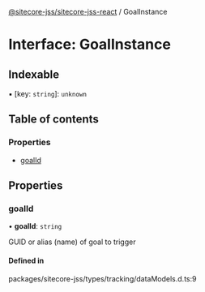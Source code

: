 [@sitecore-jss/sitecore-jss-react](../README.md) / GoalInstance

# Interface: GoalInstance

## Indexable

▪ [key: `string`]: `unknown`

## Table of contents

### Properties

- [goalId](GoalInstance.md#goalid)

## Properties

### goalId

• **goalId**: `string`

GUID or alias (name) of goal to trigger

#### Defined in

packages/sitecore-jss/types/tracking/dataModels.d.ts:9
